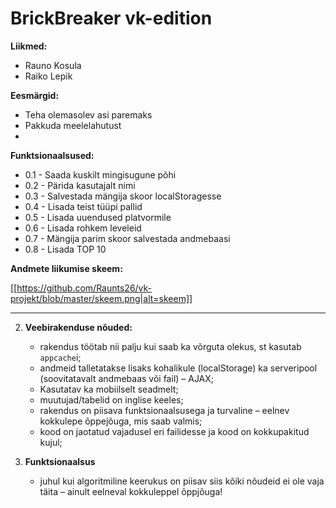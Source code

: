 # BrickBreaker vk-edition

**Liikmed:**
  * Rauno Kosula
  * Raiko Lepik

**Eesmärgid:**
  * Teha olemasolev asi paremaks
  * Pakkuda meelelahutust
  *

**Funktsionaalsused:**
  * 0.1 - Saada kuskilt mingisugune põhi
  * 0.2 - Pärida kasutajalt nimi
  * 0.3 - Salvestada mängija skoor localStoragesse
  * 0.4 - Lisada teist tüüpi pallid
  * 0.5 - Lisada uuendused platvormile
  * 0.6 - Lisada rohkem leveleid
  * 0.7 - Mängija parim skoor salvestada andmebaasi
  * 0.8 - Lisada TOP 10

**Andmete liikumise skeem:**

[[https://github.com/Raunts26/vk-projekt/blob/master/skeem.png|alt=skeem]]

---------------------------------------------------------------------------------

2. **Veebirakenduse nõuded:**
    * rakendus töötab nii palju kui saab ka võrguta olekus, st kasutab `appcache`i;
    * andmeid talletatakse lisaks kohalikule (localStorage) ka serveripool (soovitatavalt andmebaas või fail) – AJAX;
    * Kasutatav ka mobiilselt seadmelt;
    * muutujad/tabelid on inglise keeles;
    * rakendus on piisava funktsionaalsusega ja turvaline – eelnev kokkulepe õppejõuga, mis saab valmis;
    * kood on jaotatud vajadusel eri failidesse ja kood on kokkupakitud kujul;

3. **Funktsionaalsus**
    * juhul kui algoritmiline keerukus on piisav siis kõiki nõudeid ei ole vaja täita – ainult eelneval kokkuleppel õppjõuga!
